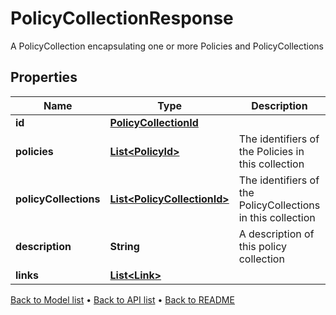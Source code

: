 

# PolicyCollectionResponse

A PolicyCollection encapsulating one or more Policies and PolicyCollections

## Properties

| Name | Type | Description | Notes |
|------------ | ------------- | ------------- | -------------|
|**id** | [**PolicyCollectionId**](PolicyCollectionId.md) |  |  [optional] |
|**policies** | [**List&lt;PolicyId&gt;**](PolicyId.md) | The identifiers of the Policies in this collection |  [optional] |
|**policyCollections** | [**List&lt;PolicyCollectionId&gt;**](PolicyCollectionId.md) | The identifiers of the PolicyCollections in this collection |  [optional] |
|**description** | **String** | A description of this policy collection |  [optional] |
|**links** | [**List&lt;Link&gt;**](Link.md) |  |  [optional] |



[Back to Model list](../README.md#documentation-for-models) &#8226; [Back to API list](../README.md#documentation-for-api-endpoints) &#8226; [Back to README](../README.md)


